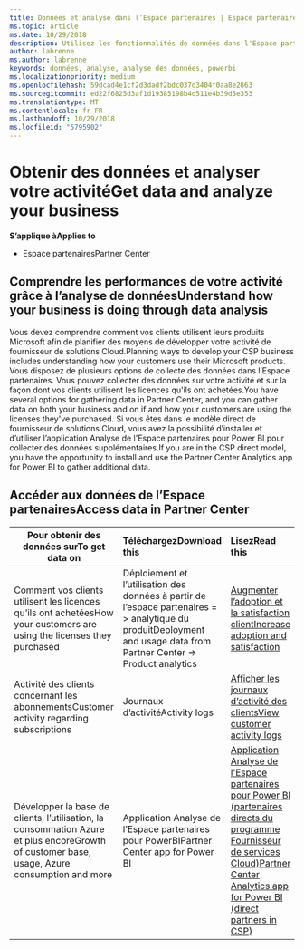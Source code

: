 ```yaml
---
title: Données et analyse dans l’Espace partenaires | Espace partenaires
ms.topic: article
ms.date: 10/29/2018
description: Utilisez les fonctionnalités de données dans l'Espace partenaires pour mieux comprendre votre activité.
author: labrenne
ms.author: labrenne
keywords: données, analyse, analyse des données, powerbi
ms.localizationpriority: medium
ms.openlocfilehash: 59dcad4e1cf2d3dadf2bdc037d3404f0aa8e2863
ms.sourcegitcommit: ed22f6825d3af1d19385198b4d511e4b39d5e353
ms.translationtype: MT
ms.contentlocale: fr-FR
ms.lasthandoff: 10/29/2018
ms.locfileid: "5795902"
---
```

# <a name="get-data-and-analyze-your-business"></a><span data-ttu-id="abfec-104">Obtenir des données et analyser votre activité</span><span class="sxs-lookup"><span data-stu-id="abfec-104">Get data and analyze your business</span></span> 

**<span data-ttu-id="abfec-105">S’applique à</span><span class="sxs-lookup"><span data-stu-id="abfec-105">Applies to</span></span>**

-  <span data-ttu-id="abfec-106">Espace partenaires</span><span class="sxs-lookup"><span data-stu-id="abfec-106">Partner Center</span></span> 

## <a name="understand-how-your-business-is-doing-through-data-analysis"></a><span data-ttu-id="abfec-107">Comprendre les performances de votre activité grâce à l’analyse de données</span><span class="sxs-lookup"><span data-stu-id="abfec-107">Understand how your business is doing through data analysis</span></span>

<span data-ttu-id="abfec-108">Vous devez comprendre comment vos clients utilisent leurs produits Microsoft afin de planifier des moyens de développer votre activité de fournisseur de solutions Cloud.</span><span class="sxs-lookup"><span data-stu-id="abfec-108">Planning ways to develop your CSP business includes understanding how your customers use their Microsoft products.</span></span> <span data-ttu-id="abfec-109">Vous disposez de plusieurs options de collecte des données dans l’Espace partenaires. Vous pouvez collecter des données sur votre activité et sur la façon dont vos clients utilisent les licences qu'ils ont achetées.</span><span class="sxs-lookup"><span data-stu-id="abfec-109">You have several options for gathering data in Partner Center, and you can gather data on both your business and on if and how your customers are using the licenses they've purchased.</span></span> <span data-ttu-id="abfec-110">Si vous êtes dans le modèle direct de fournisseur de solutions Cloud, vous avez la possibilité d’installer et d’utiliser l’application Analyse de l'Espace partenaires pour Power BI pour collecter des données supplémentaires.</span><span class="sxs-lookup"><span data-stu-id="abfec-110">If you are in the CSP direct model, you have the opportunity to install and use the Partner Center Analytics app for Power BI to gather additional data.</span></span>

## <a name="access-data-in-partner-center"></a><span data-ttu-id="abfec-111">Accéder aux données de l’Espace partenaires</span><span class="sxs-lookup"><span data-stu-id="abfec-111">Access data in Partner Center</span></span>

|**<span data-ttu-id="abfec-112">Pour obtenir des données sur</span><span class="sxs-lookup"><span data-stu-id="abfec-112">To get data on</span></span>**   |**<span data-ttu-id="abfec-113">Téléchargez</span><span class="sxs-lookup"><span data-stu-id="abfec-113">Download this</span></span>**   |**<span data-ttu-id="abfec-114">Lisez</span><span class="sxs-lookup"><span data-stu-id="abfec-114">Read this</span></span>**   | **<span data-ttu-id="abfec-115">S’applique à</span><span class="sxs-lookup"><span data-stu-id="abfec-115">Applies to</span></span>**    |
|---------------------|:-----------------------|:---------------|:--------------|
|<span data-ttu-id="abfec-116">Comment vos clients utilisent les licences qu’ils ont achetées</span><span class="sxs-lookup"><span data-stu-id="abfec-116">How your customers are using the licenses they purchased</span></span>   |<span data-ttu-id="abfec-117">Déploiement et l’utilisation des données à partir de l’espace partenaires = > analytique du produit</span><span class="sxs-lookup"><span data-stu-id="abfec-117">Deployment and usage data from Partner Center => Product analytics</span></span>   |[<span data-ttu-id="abfec-118">Augmenter l’adoption et la satisfaction client</span><span class="sxs-lookup"><span data-stu-id="abfec-118">Increase adoption and satisfaction</span></span>](increasing-adoption-and-satisfaction.md)|<span data-ttu-id="abfec-119">Partenaires fournisseurs de solutions Cloud</span><span class="sxs-lookup"><span data-stu-id="abfec-119">CSP partners</span></span>|
|<span data-ttu-id="abfec-120">Activité des clients concernant les abonnements</span><span class="sxs-lookup"><span data-stu-id="abfec-120">Customer activity regarding subscriptions</span></span>   |<span data-ttu-id="abfec-121">Journaux d’activité</span><span class="sxs-lookup"><span data-stu-id="abfec-121">Activity logs</span></span>   |[<span data-ttu-id="abfec-122">Afficher les journaux d’activité des clients</span><span class="sxs-lookup"><span data-stu-id="abfec-122">View customer activity logs</span></span>](activity-logs.md)|<span data-ttu-id="abfec-123">Partenaires fournisseurs de solutions Cloud</span><span class="sxs-lookup"><span data-stu-id="abfec-123">CSP partners</span></span>   |
|<span data-ttu-id="abfec-124">Développer la base de clients, l’utilisation, la consommation Azure et plus encore</span><span class="sxs-lookup"><span data-stu-id="abfec-124">Growth of customer base, usage, Azure consumption and more</span></span>   |<span data-ttu-id="abfec-125">Application Analyse de l’Espace partenaires pour PowerBI</span><span class="sxs-lookup"><span data-stu-id="abfec-125">Partner Center app for Power BI</span></span>   |[<span data-ttu-id="abfec-126">Application Analyse de l'Espace partenaires pour Power BI (partenaires directs du programme Fournisseur de services Cloud)</span><span class="sxs-lookup"><span data-stu-id="abfec-126">Partner Center Analytics app for Power BI (direct partners in CSP)</span></span>](power-bi-app-for-direct-partners.md)|<span data-ttu-id="abfec-127">Partenaires directs fournisseurs de solutions Cloud</span><span class="sxs-lookup"><span data-stu-id="abfec-127">CSP direct partners</span></span>|






